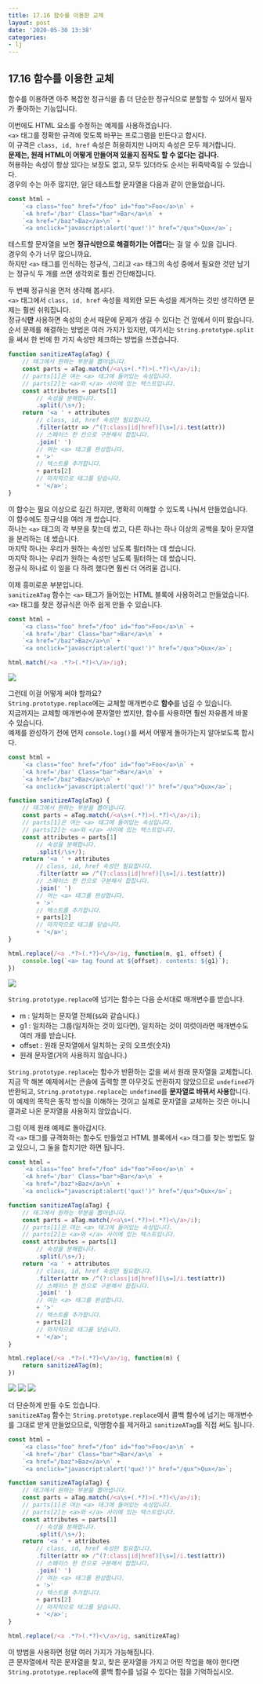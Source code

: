 ```yaml
---
title: 17.16 함수를 이용한 교체
layout: post
date: '2020-05-30 13:38'
categories:
- lj
---
```


## 17.16 함수를 이용한 교체

함수를 이용하면 아주 복잡한 정규식을 좀 더 단순한 정규식으로 분할할 수 있어서 필자가 좋아하는 
기능입니다.  

이번에도 HTML 요소를 수정하는 예제를 사용하겠습니다.  
`<a>` 태그를 정확한 규격에 맞도록 바꾸는 프로그램을 만든다고 합시다.  
이 규격은 `class, id, href` 속성은 허용하지만 나머지 속성은 모두 제거합니다.  
**문제는, 원래 HTML이 어떻게 만들어져 있을지 짐작도 할 수 없다는 겁니다.**  
허용하는 속성이 항상 있다는 보장도 없고, 모두 있더라도 순서는 뒤죽박죽일 수 있습니다.  
경우의 수는 아주 많지만, 일단 테스트할 문자열을 다음과 같이 만들었습니다.

```javascript
const html = 
    `<a class="foo" href="/foo" id="foo">Foo</a>\n` +
    `<A href='/bar' Class="bar">Bar</a>\n` +
    `<a href="/baz">Baz</a>\n` +
    `<a onclick="javascript:alert('qux!')" href="/qux">Qux</a>`;
```

테스트할 문자열을 보면 **정규식만으로 해결하기는 어렵다**는 걸 알 수 있을 겁니다.  
경우의 수가 너무 많으니까요.  
하지만 `<a>` 태그를 인식하는 정규식, 그리고 `<a>` 태그의 속성 중에서 필요한 것만 
남기는 정규식 두 개를 쓰면 생각외로 훨씬 간단해집니다.

두 번째 정규식을 먼저 생각해 봅시다.  
`<a>` 태그에서 `class, id, href` 속성을 제외한 모든 속성을 제거하는 것만 생각하면 문제는 훨씬 
쉬워집니다.  
정규식**만** 사용하면 속성의 순서 때문에 문제가 생길 수 있다는 건 앞에서 이미 봤습니다.  
순서 문제를 해결하는 방법은 여러 가지가 있지만, 여기서는 `String.prototype.split`을 써서 
한 번에 한 가지 속성만 체크하는 방법을 쓰겠습니다.

```javascript
function sanitizeATag(aTag) {
    // 태그에서 원하는 부분을 뽑아냅니다.
    const parts = aTag.match(/<a\s+(.*?)>(.*?)<\/a>/i);
    // parts[1]은 여는 <a> 태그에 들어있는 속성입니다.
    // parts[2]는 <a>와 </a> 사이에 있는 텍스트입니다.
    const attributes = parts[1]
        // 속성을 분해합니다.
        .split(/\s+/);
    return '<a ' + attributes
        // class, id, href 속성만 필요합니다.
        .filter(attr => /^(?:class|id|href)[\s=]/i.test(attr))
        // 스페이스 한 칸으로 구분해서 합칩니다.
        .join(' ')
        // 여는 <a> 태그를 완성합니다.
        + '>'
        // 텍스트를 추가합니다.
        + parts[2]
        // 마지막으로 태그를 닫습니다.
        + '</a>'; 
}
```

이 함수는 필요 이상으로 길긴 하지만, 명확히 이해할 수 있도록 나눠서 만들었습니다.  
이 함수에도 정규식을 여러 개 썼습니다.  
하나는 `<a>` 태그의 각 부분을 찾는데 썼고, 다른 하나는 하나 이상의 공백을 찾아 문자열을 분리하는 데 
썼습니다.  
마지막 하나는 우리가 원하는 속성만 남도록 필터하는 데 썼습니다.  
마지막 하나는 우리가 원하는 속성만 남도록 필터하는 데 썼습니다.  
정규식 하나로 이 일을 다 하려 했다면 훨씬 더 어려울 겁니다.

이제 흥미로운 부분입니다.  
`sanitizeATag` 함수는 `<a>` 태그가 들어있는 HTML 블록에 사용하려고 만들었습니다.  
`<a>` 태그를 찾은 정규식은 아주 쉽게 만들 수 있습니다.

```javascript
const html = 
    `<a class="foo" href="/foo" id="foo">Foo</a>\n` +
    `<A href='/bar' Class="bar">Bar</a>\n` +
    `<a href="/baz">Baz</a>\n` +
    `<a onclick="javascript:alert('qux!')" href="/qux">Qux</a>`;

html.match(/<a .*?>(.*?)<\/a>/ig);
```

![](/static/img/learningjs/image181.jpg)

그런데 이걸 어떻게 써야 할까요?  
`String.prototype.replace`에는 교체할 매개변수로 **함수**를 넘길 수 있습니다.  
지금까지는 교체할 매개변수에 문자열만 썼지만, 함수를 사용하면 훨씬 자유롭게 바꿀 수 있습니다.  
예제를 완성하기 전에 먼저 `console.log()`를 써서 어떻게 돌아가는지 알아보도록 합시다.

```javascript
const html = 
    `<a class="foo" href="/foo" id="foo">Foo</a>\n` +
    `<A href='/bar' Class="bar">Bar</a>\n` +
    `<a href="/baz">Baz</a>\n` +
    `<a onclick="javascript:alert('qux!')" href="/qux">Qux</a>`;

function sanitizeATag(aTag) {
    // 태그에서 원하는 부분을 뽑아냅니다.
    const parts = aTag.match(/<a\s+(.*?)>(.*?)<\/a>/i);
    // parts[1]은 여는 <a> 태그에 들어있는 속성입니다.
    // parts[2]는 <a>와 </a> 사이에 있는 텍스트입니다.
    const attributes = parts[1]
        // 속성을 분해합니다.
        .split(/\s+/);
    return '<a ' + attributes
        // class, id, href 속성만 필요합니다.
        .filter(attr => /^(?:class|id|href)[\s=]/i.test(attr))
        // 스페이스 한 칸으로 구분해서 합칩니다.
        .join(' ')
        // 여는 <a> 태그를 완성합니다.
        + '>'
        // 텍스트를 추가합니다.
        + parts[2]
        // 마지막으로 태그를 닫습니다.
        + '</a>'; 
}

html.replace(/<a .*?>(.*?)<\/a>/ig, function(m, g1, offset) {
    console.log(`<a> tag found at ${offset}. contents: ${g1}`);
})
```

![](/static/img/learningjs/image182.jpg)

`String.prototype.replace`에 넘기는 함수는 다음 순서대로 매개변수를 받습니다.

* m : 일치하는 문자열 전체(`$&`와 같습니다.)
* g1 : 일치하는 그룹(일치하는 것이 있다면), 일치하는 것이 여럿이라면 매개변수도 여러 개를 받습니다.
* offset : 원래 문자열에서 일치하는 곳의 오프셋(숫자)
* 원래 문자열(거의 사용하지 않습니다.)

`String.prototype.replace`는 함수가 반환하는 값을 써서 원래 문자열을 교체합니다.  
지금 막 해본 예제에서는 콘솔에 출력할 뿐 아무것도 반환하지 않았으므로 `undefined`가 반환되고, 
`String.prototype.replace`는 `undefined`를 **문자열로 바꿔서 사용**합니다.  
이 예제의 목적은 동작 방식을 이해하는 것이고 실제로 문자열을 교체하는 것은 아니니 결과로 나온 
문자열을 사용하지 않았습니다.  

그럼 이제 원래 예제로 돌아갑시다.  
각 `<a>` 태그를 규격화하는 함수도 만들었고 HTML 블록에서 `<a>` 태그를 찾는 방법도 알고 있으니, 
그 둘을 합치기만 하면 됩니다.

```javascript
const html = 
    `<a class="foo" href="/foo" id="foo">Foo</a>\n` +
    `<A href='/bar' Class="bar">Bar</a>\n` +
    `<a href="/baz">Baz</a>\n` +
    `<a onclick="javascript:alert('qux!')" href="/qux">Qux</a>`;

function sanitizeATag(aTag) {
    // 태그에서 원하는 부분을 뽑아냅니다.
    const parts = aTag.match(/<a\s+(.*?)>(.*?)<\/a>/i);
    // parts[1]은 여는 <a> 태그에 들어있는 속성입니다.
    // parts[2]는 <a>와 </a> 사이에 있는 텍스트입니다.
    const attributes = parts[1]
        // 속성을 분해합니다.
        .split(/\s+/);
    return '<a ' + attributes
        // class, id, href 속성만 필요합니다.
        .filter(attr => /^(?:class|id|href)[\s=]/i.test(attr))
        // 스페이스 한 칸으로 구분해서 합칩니다.
        .join(' ')
        // 여는 <a> 태그를 완성합니다.
        + '>'
        // 텍스트를 추가합니다.
        + parts[2]
        // 마지막으로 태그를 닫습니다.
        + '</a>'; 
}

html.replace(/<a .*?>(.*?)<\/a>/ig, function(m) {
    return sanitizeATag(m);
})
``` 

![](/static/img/learningjs/image183.jpg)
![](/static/img/learningjs/image184.jpg)
![](/static/img/learningjs/image185.jpg)

더 단순하게 만들 수도 있습니다.  
`sanitizeATag` 함수는 `String.prototype.replace`에서 콜백 함수에 넘기는 매개변수를 그대로 받게 
만들었으므로, 익명함수를 제거하고 `sanitizeATag`를 직접 써도 됩니다.

```javascript
const html = 
    `<a class="foo" href="/foo" id="foo">Foo</a>\n` +
    `<A href='/bar' Class="bar">Bar</a>\n` +
    `<a href="/baz">Baz</a>\n` +
    `<a onclick="javascript:alert('qux!')" href="/qux">Qux</a>`;

function sanitizeATag(aTag) {
    // 태그에서 원하는 부분을 뽑아냅니다.
    const parts = aTag.match(/<a\s+(.*?)>(.*?)<\/a>/i);
    // parts[1]은 여는 <a> 태그에 들어있는 속성입니다.
    // parts[2]는 <a>와 </a> 사이에 있는 텍스트입니다.
    const attributes = parts[1]
        // 속성을 분해합니다.
        .split(/\s+/);
    return '<a ' + attributes
        // class, id, href 속성만 필요합니다.
        .filter(attr => /^(?:class|id|href)[\s=]/i.test(attr))
        // 스페이스 한 칸으로 구분해서 합칩니다.
        .join(' ')
        // 여는 <a> 태그를 완성합니다.
        + '>'
        // 텍스트를 추가합니다.
        + parts[2]
        // 마지막으로 태그를 닫습니다.
        + '</a>'; 
}

html.replace(/<a .*?>(.*?)<\/a>/ig, sanitizeATag)
``` 

이 방법을 사용하면 정말 여러 가지가 가능해집니다.  
큰 문자열에서 작은 문자열을 찾고, 찾은 문자열을 가지고 어떤 작업을 해야 한다면 
`String.prototype.replace`에 콜백 함수를 넘길 수 있다는 점을 기억하십시오. 










